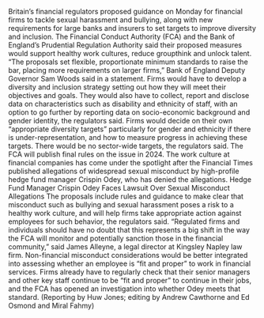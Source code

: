 Britain’s financial regulators proposed guidance on Monday for financial firms to tackle sexual harassment and bullying, along with new requirements for large banks and insurers to set targets to improve diversity and inclusion.
The Financial Conduct Authority (FCA) and the Bank of England’s Prudential Regulation Authority said their proposed measures would support healthy work cultures, reduce groupthink and unlock talent.
“The proposals set flexible, proportionate minimum standards to raise the bar, placing more requirements on larger firms,” Bank of England Deputy Governor Sam Woods said in a statement.
Firms would have to develop a diversity and inclusion strategy setting out how they will meet their objectives and goals.
They would also have to collect, report and disclose data on characteristics such as disability and ethnicity of staff, with an option to go further by reporting data on socio-economic background and gender identity, the regulators said.
Firms would decide on their own “appropriate diversity targets” particularly for gender and ethnicity if there is under-representation, and how to measure progress in achieving these targets.
There would be no sector-wide targets, the regulators said.
The FCA will publish final rules on the issue in 2024.
The work culture at financial companies has come under the spotlight after the Financial Times published allegations of widespread sexual misconduct by high-profile hedge fund manager Crispin Odey, who has denied the allegations.
Hedge Fund Manager Crispin Odey Faces Lawsuit Over Sexual Misconduct Allegations
The proposals include rules and guidance to make clear that misconduct such as bullying and sexual harassment poses a risk to a healthy work culture, and will help firms take appropriate action against employees for such behavior, the regulators said.
“Regulated firms and individuals should have no doubt that this represents a big shift in the way the FCA will monitor and potentially sanction those in the financial community,” said James Alleyne, a legal director at Kingsley Napley law firm.
Non-financial misconduct considerations would be better integrated into assessing whether an employee is “fit and proper” to work in financial services.
Firms already have to regularly check that their senior managers and other key staff continue to be “fit and proper” to continue in their jobs, and the FCA has opened an investigation into whether Odey meets that standard.
(Reporting by Huw Jones; editing by Andrew Cawthorne and Ed Osmond and Miral Fahmy)